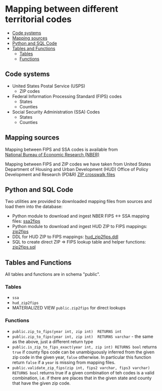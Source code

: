 # Mapping between different territorial codes

<!--toc-->

- [Code systems](#code-systems)
- [Mapping sources](#mapping-sources)
- [Python and SQL Code](#python-and-sql-code)
- [Tables and Functions](#tables-and-functions)
  - [Tables](#tables)
  - [Functions](#functions)

<!--toc-->
<!-- tocstop -->

## Code systems

* United States Postal Service (USPS) 
    * ZIP codes
* Federal Information Processing Standard (FIPS) codes
    * States
    * Counties
* Social Security Administration (SSA) Codes
    * States
    * Counties

## Mapping sources

Mapping between FIPS and SSA codes is available from  
[National Bureau of Economic Research (NBER)](https://www.nber.org/research/data/ssa-federal-information-processing-series-fips-state-and-county-crosswalk)

Mapping between FIPS and ZIP codes we have taken from
United States Department of Housing and Urban Development (HUD)
Office of Policy Development and Research (PD&R) 
[ZIP crosswalk files](https://www.huduser.gov/portal/datasets/usps_crosswalk.html)

## Python and SQL Code

Two utilities are provided to downloaded mapping files from 
sources and load them into the database:

* Python module to download and ingest NBER FIPS <-> SSA mapping files:
    [ssa2fips](members/ssa2fips.rst)
* Python module to download and ingest HUD ZIP to FIPS mappings:
    [zip2fips](members/zip2fips.rst)
* DDL for HUD ZIP to FIPS mappings:
    [hud_zip2fips.ddl](members/hud_zip2fips.rst)
* SQL to create direct ZIP => FIPS lookup table and helper functions:
    [zip2fips.sql](members/zip2fips.sql.rst)

## Tables and Functions

All tables and functions are in schema "public".
                        
### Tables

* `ssa`
* `hud_zip2fips`
* MATERIALIZED VIEW `public.zip2fips` for direct lookups
                       
### Functions

* `public.zip_to_fips(year int, zip int)  RETURNS int`
* `public.zip_to_fips(year int, zip int)  RETURNS varchar` - the same as 
    the above, just a different return type
* `public.is_zip_to_fips_exact(year int, zip int) RETURNS bool` returns 
    `true` if county fips code can be unambiguously inferred from the given 
    zip code in the given year, `false` otherwise. In particular this function
    return `false` if a `year` is missing from mapping files.
* `public.validate_zip_fips(zip int, fips2 varchar, fips3 varchar)  RETURNS bool`
    returns true if a given combination of teh codes is a valid combination,
    i.e. if there are places that in the given state and county that have the
    given zip code.
